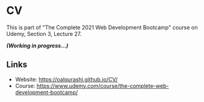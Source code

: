 # CV
This is part of "The Complete 2021 Web Development Bootcamp" course on Udemy, Section 3, Lecture 27.

___(Working in progress...)___

## Links
- Website: https://oalqurashi.github.io/CV/
- Course: https://www.udemy.com/course/the-complete-web-development-bootcamp/
